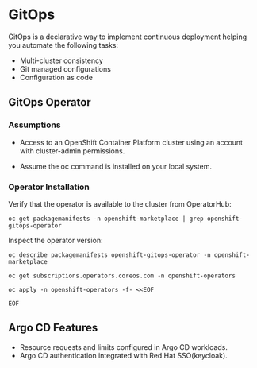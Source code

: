 # GitOps

GitOps is a declarative way to implement continuous deployment helping you automate the following tasks:

* Multi-cluster consistency
* Git managed configurations
* Configuration as code

## GitOps Operator

### Assumptions

* Access to an OpenShift Container Platform cluster using an account with cluster-admin permissions.

* Assume the oc command is installed on your local system.

### Operator Installation

Verify that the operator is available to the cluster from OperatorHub:
```shell
oc get packagemanifests -n openshift-marketplace | grep openshift-gitops-operator
```

Inspect the operator version:
```shell
oc describe packagemanifests openshift-gitops-operator -n openshift-marketplace
```

```shell
oc get subscriptions.operators.coreos.com -n openshift-operators
```

```shell
oc apply -n openshift-operators -f- <<EOF

EOF
```

## Argo CD Features

* Resource requests and limits configured in Argo CD workloads.
* Argo CD authentication integrated with Red Hat SSO(keycloak).

